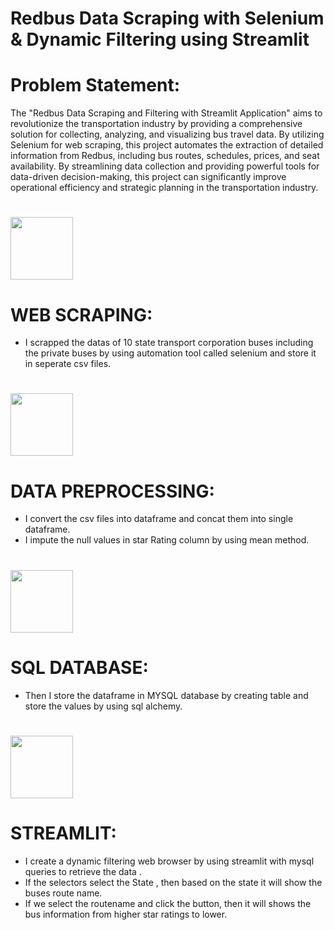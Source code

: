 # Redbus Data Scraping with Selenium & Dynamic Filtering using Streamlit

# Problem Statement:
The "Redbus Data Scraping and Filtering with Streamlit Application" aims to revolutionize the transportation industry by providing a comprehensive solution for collecting, analyzing, and visualizing bus travel data. By utilizing Selenium for web scraping, this project automates the extraction of detailed information from Redbus, including bus routes, schedules, prices, and seat availability. By streamlining data collection and providing powerful tools for data-driven decision-making, this project can significantly improve operational efficiency and strategic planning in the transportation industry.

# <p align="left">
  <img src="https://github.com/user-attachments/assets/78139eea-d1fe-458c-945c-14c716c739db" width ='100'></p> 
# WEB SCRAPING:
  * I scrapped the datas of 10 state transport corporation buses including the private buses by using automation tool called selenium and store it in seperate csv files.

# <p align="left">
  <img src="https://github.com/user-attachments/assets/c34e4e9a-e83e-482e-b6c5-af6043fbcbfc" width ='100'></p>
# DATA PREPROCESSING:
 * I convert the csv files into dataframe and concat them into single dataframe.
 * I impute the null values in star Rating column by using mean method.

# <p align="left">
  <img src="https://github.com/user-attachments/assets/38f1e83a-9a60-4fb1-8815-391f0e75718f" width ='100'></p>
# SQL DATABASE: 
 * Then I store the dataframe in MYSQL database by creating table and store the values by using sql alchemy.

# <p align="left">
  <img src="https://github.com/user-attachments/assets/fc35f561-a546-4731-bd98-7f5cad6e8ca0" width ='100'></p>
# STREAMLIT:
 * I create a dynamic filtering web browser by using streamlit with mysql queries to retrieve the data .
 * If the selectors select the State , then based on the state it will show the buses route name.
 * If we select the routename and click the button, then it will shows the bus information from higher star ratings to lower.

   


